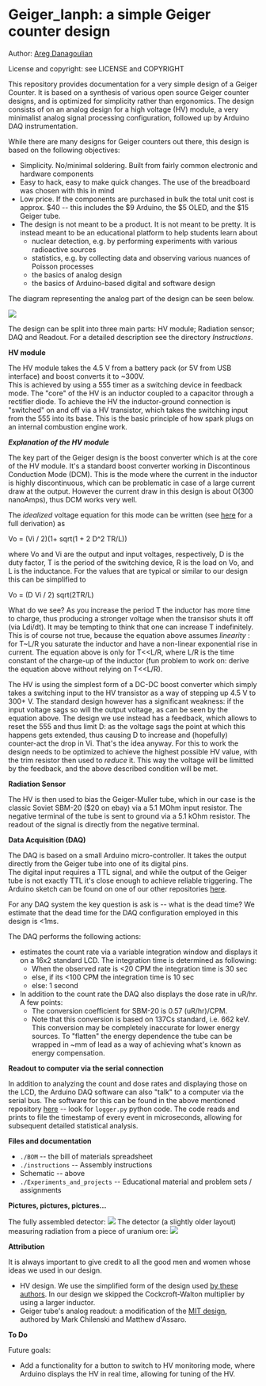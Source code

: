 # Geiger_lanph: a simple Geiger counter design

Author:  [Areg Danagoulian](areg.mit.edu)

License and copyright:  see LICENSE and COPYRIGHT

This repository provides documentation for a very simple design of a Geiger Counter.  It is based on a synthesis of various open source Geiger counter
designs, and is optimized for simplicity rather than ergonomics. 
The design consists of on an analog design for a high voltage (HV) module, a very minimalist analog signal processing configuration, followed up by Arduino DAQ instrumentation.

While there are many designs for Geiger counters out there, this design is based on the following objectives:

* Simplicity.  No/minimal soldering. Built from fairly common electronic and hardware components
* Easy to hack, easy to make quick changes.  The use of the breadboard was chosen with this in mind
* Low price.  If the components are purchased in bulk the total unit cost is approx. \$40 -- this includes the \$9 Arduino, the \$5 OLED, and the $15 Geiger tube. 
* The design is not meant to be a product. It is not meant to be pretty. It is instead meant to be an educational platform to help students learn about
  + nuclear detection, e.g. by performing experiments with various radioactive sources
  + statistics, e.g. by collecting data and observing various nuances of Poisson processes
  + the basics of analog design
  + the basics of Arduino-based digital and software design


The diagram representing the analog part of the design can be seen below.

![](figures/geiger_lanph.png)


The design can be split into three main parts: HV module; Radiation sensor; DAQ and Readout.  For a detailed description see the directory *Instructions*.

**HV module**

The HV module takes the 4.5 V from a battery pack (or 5V from USB interface) and boost converts it to ~300V.  
This is achieved by using a 555 timer as a switching device in feedback mode.  The "core" of the HV is an inductor coupled
to a capacitor through a rectifier diode.  To achieve the HV the inductor-ground connection is "switched" on and off via a HV transistor,
which takes the switching input from the 555 into its base.  This is the basic principle of how spark plugs on an internal combustion 
engine work. 


***Explanation of the HV module***

The key part of the Geiger design is the boost converter which is at the core of the HV module.  It's a standard boost converter working in Discontinous Conduction Mode (DCM). This is the mode where the current in the inductor is highly discontinuous, which can be problematic in case of a large current draw at the output.  However the current draw in this design is about O(300 nanoAmps), thus DCM works very well. 

The *idealized* voltage equation for this mode can be written (see [here](https://youtu.be/6RuPplUim4E) for a full derivation) as 

Vo = (Vi / 2)(1+ sqrt(1 + 2 D^2 TR/L))

where Vo and Vi are the output and input voltages, respectively, D is the duty factor, T is the period of the switching device, R is the load on Vo, and L is the inductance.  For the values that are typical or similar to our design this can be simplified to

Vo = (D Vi / 2) sqrt(2TR/L)

What do we see?  As you increase the period T the inductor has more time to charge, thus producing a stronger voltage when the transisor shuts it off (via Ldi/dt).  It may be tempting to think that one can increase T indefinitely.  This is of course not true, because the equation above assumes *linearity* :  for T~L/R you saturate the inductor and have a non-linear exponential rise in current.  The equation above is only for T<<L/R, where L/R is the time constant of the charge-up of the inductor (fun problem to work on:  derive the equation above without relying on T<<L/R).

The HV is using the simplest form of a DC-DC boost converter which simply takes a switching input to the HV transistor as a way of stepping up 4.5 V to 300+ V.  The standard design however has a significant weakness:  if the input voltage sags so will the output voltage, as can be seen by the equation above.  The design we use instead has a feedback, which allows to reset the 555 and thus limit D:  as the voltage sags the point at which this happens gets extended, thus causing D to increase and (hopefully) counter-act the drop in Vi.  That's the idea anyway.  For this to work the design needs to be optimized to achieve the highest possible HV value, with the trim resistor then used to _reduce_ it.  This way the voltage will be limitted by the feedback, and the above described condition will be met.

**Radiation Sensor**

The HV is then used to bias the Geiger-Muller tube, which in our case is the classic Soviet SBM-20 ($20 on ebay) via a 5.1 MOhm input resistor.
The negative terminal of the tube is sent to ground via a 5.1 kOhm resistor.  The readout of the signal is directly from the negative terminal.  


**Data Acquisition (DAQ)**

The DAQ is based on a small Arduino micro-controller.  It takes the output directly from the Geiger tube into one of its digital pins.  
The digital input requires a TTL signal, and while the output of the Geiger tube is not exactly TTL it's close enough to achieve reliable
triggering.  The Arduino sketch can be found on one of our other repositories [here](https://github.com/ustajan/GeigerDAQ/tree/main/GeigerCounter).

For any DAQ system the key question is ask is -- what is the dead time?  We estimate that the dead time for the DAQ configuration employed in this
design is <1ms. 

The DAQ performs the following actions:

* estimates the count rate via a variable integration window and displays it on a 16x2 standard LCD.  The integration time is determined as following:
  + When the observed rate is <20 CPM the integration time is 30 sec
  + else, if its <100 CPM the integration time is 10 sec
  + else: 1 second
* In addition to the count rate the DAQ also displays the dose rate in uR/hr.  A few points:  
  + The conversion coefficient for SBM-20 is 0.57 (uR/hr)/CPM.
  + Note that this conversion is based on 137Cs standard, i.e. 662 keV.  This conversion may be completely inaccurate for lower energy sources.  To "flatten" the energy dependence the tube can be wrapped in ~mm of lead as a way of achieving what's known as energy compensation.

**Readout to computer via the serial connection**

In addition to analyzing the count and dose rates and displaying those on the LCD, the Arduino DAQ software can also "talk" to a computer via the serial bus.
The software for this can be found in the above mentioned repository [here](https://github.com/ustajan/GeigerDAQ) -- look for ```logger.py``` python code.
The code reads and prints to file the timestamp of every event in microseconds, allowing for subsequent detailed statistical analysis.

**Files and documentation**

+ ```./BOM``` -- the bill of materials spreadsheet
+ ```./instructions``` -- Assembly instructions
+ Schematic -- above
+ ```./Experiments_and_projects``` -- Educational material and problem sets / assignments

**Pictures, pictures, pictures...**

The fully assembled detector:
![](figures/closed_hv_mode.jpg)
The detector (a slightly older layout) measuring radiation from a piece of uranium ore:
![](figures/closed.jpg)

**Attribution**

It is always important to give credit to all the good men and women whose ideas we used in our design.

+ HV design.  We use the simplified form of the design used [by these authors](https://github.com/SensorsIot/Geiger-Counter-RadiationD-v1.1-CAJOE-). In our design we skipped the Cockcroft-Walton multiplier by using a larger inductor.
+ Geiger tube's analog readout:  a modification of the [MIT design](https://ocw.mit.edu/courses/22-s902-do-it-yourself-diy-geiger-counters-january-iap-2015/), authored by Mark Chilenski and Matthew d'Assaro. 

**To Do**

Future goals:

+ Add a functionality for a button to switch to HV monitoring mode, where Arduino displays the HV in real time, allowing for tuning of the HV.